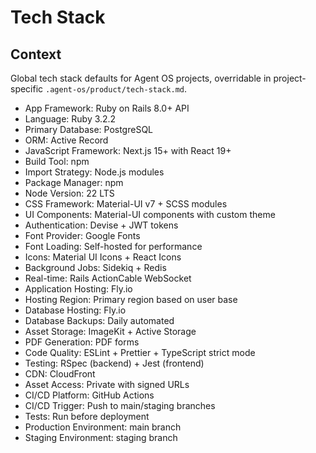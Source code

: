 # Tech Stack

## Context

Global tech stack defaults for Agent OS projects, overridable in project-specific `.agent-os/product/tech-stack.md`.

- App Framework: Ruby on Rails 8.0+ API
- Language: Ruby 3.2.2
- Primary Database: PostgreSQL
- ORM: Active Record
- JavaScript Framework: Next.js 15+ with React 19+
- Build Tool: npm
- Import Strategy: Node.js modules
- Package Manager: npm
- Node Version: 22 LTS
- CSS Framework: Material-UI v7 + SCSS modules
- UI Components: Material-UI components with custom theme
- Authentication: Devise + JWT tokens
- Font Provider: Google Fonts
- Font Loading: Self-hosted for performance
- Icons: Material UI Icons + React Icons
- Background Jobs: Sidekiq + Redis
- Real-time: Rails ActionCable WebSocket
- Application Hosting: Fly.io
- Hosting Region: Primary region based on user base
- Database Hosting: Fly.io
- Database Backups: Daily automated
- Asset Storage: ImageKit + Active Storage
- PDF Generation: PDF forms
- Code Quality: ESLint + Prettier + TypeScript strict mode
- Testing: RSpec (backend) + Jest (frontend)
- CDN: CloudFront
- Asset Access: Private with signed URLs
- CI/CD Platform: GitHub Actions
- CI/CD Trigger: Push to main/staging branches
- Tests: Run before deployment
- Production Environment: main branch
- Staging Environment: staging branch
